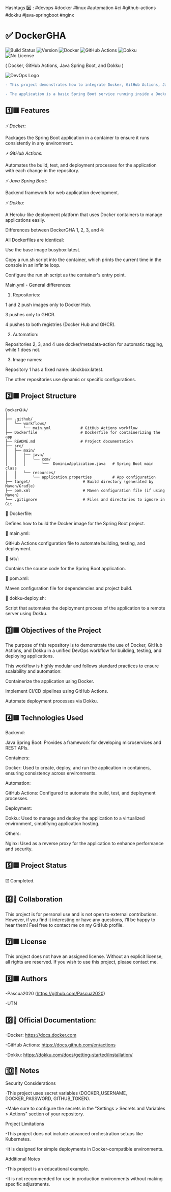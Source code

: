 Hashtags #️⃣ : #devops #docker #linux #automation #ci #github-actions #dokku #java-springboot #nginx

# ✅️ DockerGHA


![Build Status](https://github.com/Pascua2020/DockerGHA/actions/workflows/main.yml/badge.svg)
![Version](https://img.shields.io/badge/version-1.0.0-blue)
![Docker](https://img.shields.io/badge/container-Docker-blue?logo=docker&logoColor=white)
![GitHub Actions](https://img.shields.io/badge/CI-GitHub%20Actions-blue?logo=githubactions&logoColor=white)
![Dokku](https://img.shields.io/badge/deployment-Dokku-blueviolet?logo=dokku)
![No License](https://img.shields.io/badge/license-None-red)

( Docker, GitHub Actions, Java Spring Boot, and Dokku )

![DevOps Logo](https://globalittrainers.com/wp-content/uploads/2021/06/Devops-logo1.png)

```diff
- This project demonstrates how to integrate Docker, GitHub Actions, Java Spring Boot, and Dokku to create an automated development and deployment workflow.

- The application is a basic Spring Boot service running inside a Docker container, automated with GitHub Actions, and deployed using Dokku.
```

## 1️⃣🟥 Features

*⚡️ Docker:*

Packages the Spring Boot application in a container to ensure it runs consistently in any environment.

*⚡️ GitHub Actions:*

Automates the build, test, and deployment processes for the application with each change in the repository.

*⚡️ Java Spring Boot:*

Backend framework for web application development.

*⚡️ Dokku:*

A Heroku-like deployment platform that uses Docker containers to manage applications easily.

Differences between DockerGHA 1, 2, 3, and 4:

All Dockerfiles are identical:

Use the base image busybox:latest.

Copy a run.sh script into the container, which prints the current time in the console in an infinite loop.

Configure the run.sh script as the container's entry point.


Main.yml - General differences:

1. Repositories:


1 and 2 push images only to Docker Hub.

3 pushes only to GHCR.

4 pushes to both registries (Docker Hub and GHCR).


2. Automation:

Repositories 2, 3, and 4 use docker/metadata-action for automatic tagging, while 1 does not.


3. Image names:

Repository 1 has a fixed name: clockbox:latest.

The other repositories use dynamic or specific configurations.


## 2️⃣🟧 Project Structure
```
DockerGHA/
│
├── .github/
│   └── workflows/
│       └── main.yml             # GitHub Actions workflow
├── Dockerfile                   # Dockerfile for containerizing the app
├── README.md                    # Project documentation
├── src/
│   ├── main/
│   │   ├── java/
│   │   │   └── com/
│   │   │       └──  DominioApplication.java   # Spring Boot main class
│   │   └── resources/
│   │       └── application.properties         # App configuration
├── target/                       # Build directory (generated by Maven/Gradle)
├── pom.xml                       # Maven configuration file (if using Maven)
└── .gitignore                    # Files and directories to ignore in Git
```
💾 Dockerfile:

Defines how to build the Docker image for the Spring Boot project.

💾 main.yml:

GitHub Actions configuration file to automate building, testing, and deployment.

💾 src/:

Contains the source code for the Spring Boot application.

💾 pom.xml:

Maven configuration file for dependencies and project build.

💾 dokku-deploy.sh:

Script that automates the deployment process of the application to a remote server using Dokku.

## 3️⃣🟩 Objectives of the Project

The purpose of this repository is to demonstrate the use of Docker, GitHub Actions, and Dokku in a unified DevOps workflow for building, testing, and deploying applications.

This workflow is highly modular and follows standard practices to ensure scalability and automation:

Containerize the application using Docker.

Implement CI/CD pipelines using GitHub Actions.

Automate deployment processes via Dokku.

## 4️⃣🟨 Technologies Used

Backend:

Java Spring Boot: Provides a framework for developing microservices and REST APIs.

Containers:

Docker: Used to create, deploy, and run the application in containers, ensuring consistency across environments.

Automation:

GitHub Actions: Configured to automate the build, test, and deployment processes.

Deployment:

Dokku: Used to manage and deploy the application to a virtualized environment, simplifying application hosting.

Others:

Nginx: Used as a reverse proxy for the application to enhance performance and security.

## 5️⃣🟦 Project Status

☑️ Completed.

## 6️⃣👤 Collaboration

This project is for personal use and is not open to external contributions.
However, if you find it interesting or have any questions, I’ll be happy to hear them! Feel free to contact me on my GitHub profile.

## 7️⃣🟪 License

This project does not have an assigned license. Without an explicit license, all rights are reserved. If you wish to use this project, please contact me.

## 8️⃣🟫 Authors

-Pascua2020 (https://github.com/Pascua2020)

-UTN


## 9️⃣📒 Official Documentation:

-Docker:
https://docs.docker.com

-GitHub Actions:
https://docs.github.com/en/actions

-Dokku:
https://dokku.com/docs/getting-started/installation/

## 🔟🔄 Notes

Security Considerations

-This project uses secret variables (DOCKER_USERNAME, DOCKER_PASSWORD, GITHUB_TOKEN).

-Make sure to configure the secrets in the "Settings > Secrets and Variables > Actions" section of your repository.


Project Limitations

-This project does not include advanced orchestration setups like Kubernetes.

-It is designed for simple deployments in Docker-compatible environments.


Additional Notes

-This project is an educational example. 

-It is not recommended for use in production environments without making specific adjustments.
